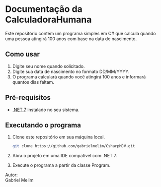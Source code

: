 # Documentação da CalculadoraHumana

Este repositório contém um programa simples em C# que calcula quando uma pessoa atingirá 100 anos com base na data de nascimento.

## Como usar

1. Digite seu nome quando solicitado.
2. Digite sua data de nascimento no formato DD/MM/YYYY.
3. O programa calculará quando você atingirá 100 anos e informará quantos dias faltam.

## Pré-requisitos

- [.NET 7](https://dotnet.microsoft.com/download) instalado no seu sistema.

## Executando o programa

1. Clone este repositório em sua máquina local.

   ```bash
   git clone https://github.com/gabrielmelim/CsharpMJV.git

   
2. Abra o projeto em uma IDE compatível com .NET 7.
3. Execute o programa a partir da classe Program.

Autor:</br>
Gabriel Melim
